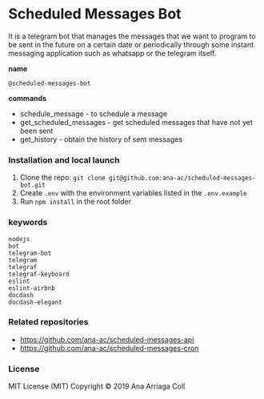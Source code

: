 # Scheduled Messages Bot
It is a telegram bot that manages the messages that we want to program to be sent in the future
on a certain date or periodically through some instant messaging application such as whatsapp or the telegram itself.

**name**
```
@scheduled-messages-bot
```

**commands**
* schedule_message - to schedule a message
* get_scheduled_messages - get scheduled messages that have not yet been sent
* get_history - obtain the history of sent messages

### Installation and local launch

1. Clone the repo: `git clone git@github.com:ana-ac/scheduled-messages-bot.git`
3. Create `.env` with the environment variables listed in the `.env.example`
4. Run `npm install` in the root folder

### keywords

```
nodejs
bot
telegram-bot
telegram
telegraf
telegraf-keyboard
eslint
eslint-airbnb
docdash
docdash-elegant
```

### Related repositories
* https://github.com/ana-ac/scheduled-messages-api
* https://github.com/ana-ac/scheduled-messages-cron

### License
MIT License (MIT)
Copyright © 2019 Ana Arriaga Coll
